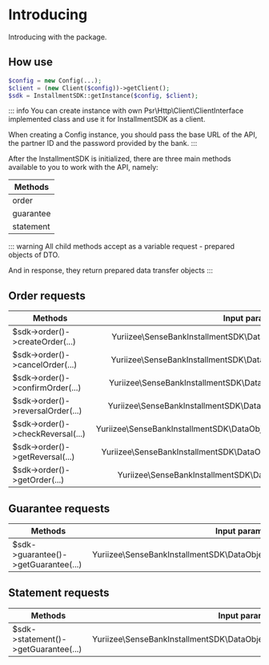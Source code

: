 # Introducing

Introducing with the package.

## How use

```php
$config = new Config(...);
$client = (new Client($config))->getClient();
$sdk = InstallmentSDK::getInstance($config, $client);
```

::: info
You can create instance with own Psr\Http\Client\ClientInterface implemented class and use it for InstallmentSDK as a client.

When creating a Config instance, you should pass the base URL of the API, the partner ID and the password provided by the bank.
:::

After the InstallmentSDK is initialized, there are three main methods available to you to work with the API, namely:

| Methods     |
|-------------|
| order       |
| guarantee   |
| statement   |

::: warning
All child methods accept as a variable request - prepared objects of DTO.

And in response, they return prepared data transfer objects
:::

## Order requests

| Methods                             |                                Input parameter                                 |                                                                       Output |
|-------------------------------------|:------------------------------------------------------------------------------:|-----------------------------------------------------------------------------:|
| $sdk->order()->createOrder(...)     |     Yuriizee\SenseBankInstallmentSDK\DataObjects\Order\CreateOrderRequest      |          Yuriizee\SenseBankInstallmentSDK\Response\Order\CreateOrderResponse |
| $sdk->order()->cancelOrder(...)     |     Yuriizee\SenseBankInstallmentSDK\DataObjects\Order\CancelOrderRequest      |          Yuriizee\SenseBankInstallmentSDK\Response\Order\CancelOrderResponse |
| $sdk->order()->confirmOrder(...)    |     Yuriizee\SenseBankInstallmentSDK\DataObjects\Order\ConfirmOrderRequest     |         Yuriizee\SenseBankInstallmentSDK\Response\Order\ConfirmOrderResponse |
| $sdk->order()->reversalOrder(...)   |    Yuriizee\SenseBankInstallmentSDK\DataObjects\Order\ReversalOrderRequest     |        Yuriizee\SenseBankInstallmentSDK\Response\Order\ReversalOrderResponse |
| $sdk->order()->checkReversal(...)   |  Yuriizee\SenseBankInstallmentSDK\DataObjects\Order\CheckReversalOrderRequest  |   Yuriizee\SenseBankInstallmentSDK\Response\Order\CheckReversalOrderResponse |
| $sdk->order()->getReversal(...)     |   Yuriizee\SenseBankInstallmentSDK\DataObjects\Order\GetReversalOrderRequest   |     Yuriizee\SenseBankInstallmentSDK\Response\Order\GetReversalOrderResponse |
| $sdk->order()->getOrder(...)        |       Yuriizee\SenseBankInstallmentSDK\DataObjects\Order\GetOrderRequest       |             Yuriizee\SenseBankInstallmentSDK\Response\Order\GetOrderResponse |


## Guarantee requests

| Methods                              |                              Input parameter                               |                                                                   Output |
|--------------------------------------|:--------------------------------------------------------------------------:|-------------------------------------------------------------------------:|
| $sdk->guarantee()->getGuarantee(...) | Yuriizee\SenseBankInstallmentSDK\DataObjects\Guarantee\GetGuaranteeRequest | Yuriizee\SenseBankInstallmentSDK\Response\Guarantee\GetGuaranteeResponse |


## Statement requests

| Methods                              |                               Input parameter                               |                                                                    Output |
|--------------------------------------|:---------------------------------------------------------------------------:|--------------------------------------------------------------------------:|
| $sdk->statement()->getGuarantee(...) | Yuriizee\SenseBankInstallmentSDK\DataObjects\Statement\SendStatementRequest | Yuriizee\SenseBankInstallmentSDK\Response\Statement\SendStatementResponse |

